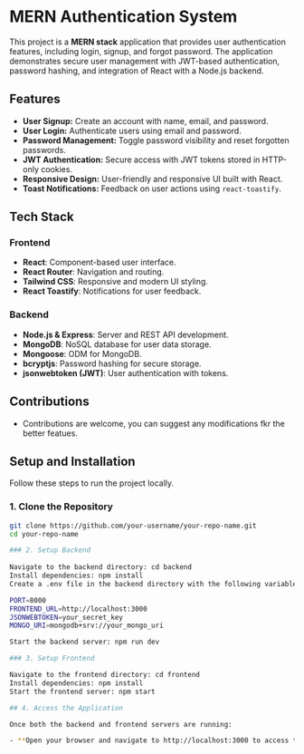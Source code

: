 # MERN Authentication System

This project is a **MERN stack** application that provides user authentication features, including login, signup, and forgot password. The application demonstrates secure user management with JWT-based authentication, password hashing, and integration of React with a Node.js backend.

## Features
- **User Signup:** Create an account with name, email, and password.
- **User Login:** Authenticate users using email and password.
- **Password Management:** Toggle password visibility and reset forgotten passwords.
- **JWT Authentication:** Secure access with JWT tokens stored in HTTP-only cookies.
- **Responsive Design:** User-friendly and responsive UI built with React.
- **Toast Notifications:** Feedback on user actions using `react-toastify`.

## Tech Stack
### Frontend
- **React**: Component-based user interface.
- **React Router**: Navigation and routing.
- **Tailwind CSS**: Responsive and modern UI styling.
- **React Toastify**: Notifications for user feedback.

### Backend
- **Node.js & Express**: Server and REST API development.
- **MongoDB**: NoSQL database for user data storage.
- **Mongoose**: ODM for MongoDB.
- **bcryptjs**: Password hashing for secure storage.
- **jsonwebtoken (JWT)**: User authentication with tokens.


## Contributions
- Contributions are welcome, you can suggest any modifications fkr the better featues.
## Setup and Installation
Follow these steps to run the project locally.

### 1. Clone the Repository
```bash
git clone https://github.com/your-username/your-repo-name.git
cd your-repo-name

### 2. Setup Backend
 
Navigate to the backend directory: cd backend
Install dependencies: npm install
Create a .env file in the backend directory with the following variables: 

PORT=8000
FRONTEND_URL=http://localhost:3000
JSONWEBTOKEN=your_secret_key
MONGO_URI=mongodb+srv://your_mongo_uri

Start the backend server: npm run dev

### 3. Setup Frontend

Navigate to the frontend directory: cd frontend
Install dependencies: npm install
Start the frontend server: npm start

## 4. Access the Application

Once both the backend and frontend servers are running:

- **Open your browser and navigate to http://localhost:3000 to access the application.
```